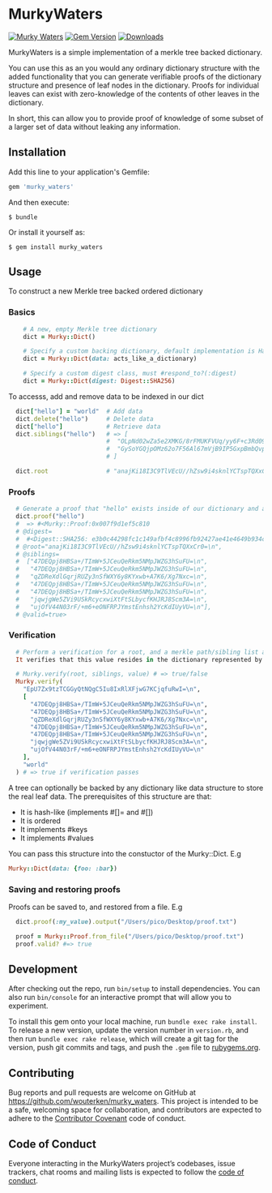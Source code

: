 # MurkyWaters

[![Murky Waters](https://img.shields.io/badge/Murky%20Waters--green.svg)](https://github.com/wouterken/murky_waters)
[![Gem Version](https://badge.fury.io/rb/murky_waters.svg)](http://badge.fury.io/rb/murky_waters)
[![Downloads](https://img.shields.io/gem/dt/murky_waters/stable.svg)](https://img.shields.io/gem/dt/murky_waters)

MurkyWaters is a simple implementation of a merkle tree backed dictionary.

You can use this as an you would any ordinary dictionary structure with the added functionality
that you can generate verifiable proofs of the dictionary structure and presence of leaf nodes in the dictionary. Proofs for individual leaves can exist with zero-knowledge of the contents of other leaves in the dictionary.

In short, this can allow you to provide proof of knowledge of some subset of a larger set of data without leaking any information.

## Installation

Add this line to your application's Gemfile:

```ruby
gem 'murky_waters'
```

And then execute:

    $ bundle

Or install it yourself as:

    $ gem install murky_waters

## Usage

To construct a new Merkle tree backed ordered dictionary

### Basics
```ruby
    # A new, empty Merkle tree dictionary
    dict = Murky::Dict()

    # Specify a custom backing dictionary, default implementation is Hash
    dict = Murky::Dict(data: acts_like_a_dictionary)

    # Specify a custom digest class, must #respond_to?(:digest)
    dict = Murky::Dict(digest: Digest::SHA256)
```

To accesss, add and remove data to be indexed in our dict

```ruby
  dict["hello"] = "world"  # Add data
  dict.delete("hello")     # Delete data
  dict["hello"]            # Retrieve data
  dict.siblings("hello")   # => [
                           #  "OLpNd02wZa5e2XMKG/8rFMUKFVUq/yy6F+c3Rd09eKc=\n",
                           #  "GySoYGQjpOMz62o7F56Al67mVjB9IP5GxpBmbQvp3wc=\n"
                           # ]

  dict.root                # "anajKi18I3C9TlVEcU//hZsw9i4sknlYCTspTQXxCr0=\n" # The merkle root/signature of our entire dictionary contents
```

### Proofs
```ruby
  # Generate a proof that "hello" exists inside of our dictionary and a merkle root/signature for our entire dictionary contents
  dict.proof("hello")
  #  => #<Murky::Proof:0x007f9d1ef5c810
  # @digest=
  #  #<Digest::SHA256: e3b0c44298fc1c149afbf4c8996fb92427ae41e4649b934ca495991b7852b855>,
  # @root="anajKi18I3C9TlVEcU//hZsw9i4sknlYCTspTQXxCr0=\n",
  # @siblings=
  #  ["47DEQpj8HBSa+/TImW+5JCeuQeRkm5NMpJWZG3hSuFU=\n",
  #   "47DEQpj8HBSa+/TImW+5JCeuQeRkm5NMpJWZG3hSuFU=\n",
  #   "qZDReXdlGqrjRUZy3nSfWXY6y8KYxwb+A7K6/Xg7Nxc=\n",
  #   "47DEQpj8HBSa+/TImW+5JCeuQeRkm5NMpJWZG3hSuFU=\n",
  #   "47DEQpj8HBSa+/TImW+5JCeuQeRkm5NMpJWZG3hSuFU=\n",
  #   "jqwjgWe5ZVi9USkRcycxwiXtFtSLbycfKHJRJ8Scm3A=\n",
  #   "ujOfV44N03rF/+m6+eONFRPJYmstEnhsh2YcKdIUyVU=\n"],
  # @valid=true>
```
### Verification
```ruby
  # Perform a verification for a root, and a merkle path/sibling list and some value.
  It verifies that this value resides in the dictionary represented by our root signature. From this we can conclude that the size, shape and order of the tree for this merkle root are unchanged from when this proof was generated and that our value does indeed exist within the dictionary.

  # Murky.verify(root, siblings, value) # => true/false
  Murky.verify(
    "EpU7Zx9tzTCGGyQtNQgC5Iu8IxRlXFjwG7KCjqfuRwI=\n",
    [
      "47DEQpj8HBSa+/TImW+5JCeuQeRkm5NMpJWZG3hSuFU=\n",
      "47DEQpj8HBSa+/TImW+5JCeuQeRkm5NMpJWZG3hSuFU=\n",
      "qZDReXdlGqrjRUZy3nSfWXY6y8KYxwb+A7K6/Xg7Nxc=\n",
      "47DEQpj8HBSa+/TImW+5JCeuQeRkm5NMpJWZG3hSuFU=\n",
      "47DEQpj8HBSa+/TImW+5JCeuQeRkm5NMpJWZG3hSuFU=\n",
      "jqwjgWe5ZVi9USkRcycxwiXtFtSLbycfKHJRJ8Scm3A=\n",
      "ujOfV44N03rF/+m6+eONFRPJYmstEnhsh2YcKdIUyVU=\n"
    ],
    "world"
  ) # => true if verification passes
```
A tree can optionally be backed by any dictionary like data structure to store the real leaf data.
The prerequisites of this structure are that:
  * It is hash-like (implements #[]= and #[])
  * It is ordered
  * It implements #keys
  * It implements #values

You can pass this structure into the constuctor of the Murky::Dict. E.g

```ruby
Murky::Dict(data: {foo: :bar})
```
### Saving and restoring proofs

Proofs can be saved to, and restored from a file.
E.g

```ruby
  dict.proof(:my_value).output("/Users/pico/Desktop/proof.txt")

  proof = Murky::Proof.from_file("/Users/pico/Desktop/proof.txt")
  proof.valid? #=> true
```

## Development

After checking out the repo, run `bin/setup` to install dependencies. You can also run `bin/console` for an interactive prompt that will allow you to experiment.

To install this gem onto your local machine, run `bundle exec rake install`. To release a new version, update the version number in `version.rb`, and then run `bundle exec rake release`, which will create a git tag for the version, push git commits and tags, and push the `.gem` file to [rubygems.org](https://rubygems.org).

## Contributing

Bug reports and pull requests are welcome on GitHub at https://github.com/wouterken/murky_waters. This project is intended to be a safe, welcoming space for collaboration, and contributors are expected to adhere to the [Contributor Covenant](http://contributor-covenant.org) code of conduct.

## Code of Conduct

Everyone interacting in the MurkyWaters project’s codebases, issue trackers, chat rooms and mailing lists is expected to follow the [code of conduct](https://github.com/[USERNAME]/murky_waters/blob/master/CODE_OF_CONDUCT.md).

